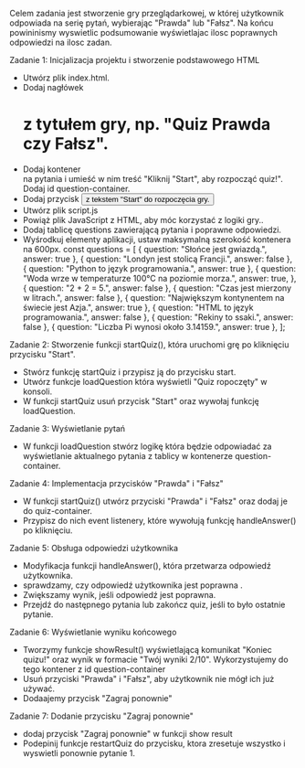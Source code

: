 Celem zadania jest stworzenie gry przeglądarkowej, w której użytkownik odpowiada na serię pytań, wybierając "Prawda" lub "Fałsz".
Na końcu powininismy wyswietlic podsumowanie wyświetlajac ilosc poprawnych odpowiedzi na ilosc zadan.

Zadanie 1: Inicjalizacja projektu i stworzenie podstawowego HTML

- Utwórz plik index.html.
- Dodaj nagłówek <h1> z tytułem gry, np. "Quiz Prawda czy Fałsz".
- Dodaj kontener <div> na pytania i umieść w nim treść "Kliknij "Start", aby rozpocząć quiz!". Dodaj id question-container.
- Dodaj przycisk <button> z tekstem "Start" do rozpoczęcia gry.
- Utwórz plik script.js
- Powiąż plik JavaScript z HTML, aby móc korzystać z logiki gry..
- Dodaj tablicę questions zawierającą pytania i poprawne odpowiedzi.
- Wyśrodkuj elementy aplikacji, ustaw maksymalną szerokość kontenera na 600px.
  const questions = [
  { question: "Słońce jest gwiazdą.", answer: true },
  { question: "Londyn jest stolicą Francji.", answer: false },
  { question: "Python to język programowania.", answer: true },
  {
  question: "Woda wrze w temperaturze 100°C na poziomie morza.",
  answer: true,
  },
  { question: "2 + 2 = 5.", answer: false },
  { question: "Czas jest mierzony w litrach.", answer: false },
  { question: "Największym kontynentem na świecie jest Azja.", answer: true },
  { question: "HTML to język programowania.", answer: false },
  { question: "Rekiny to ssaki.", answer: false },
  { question: "Liczba Pi wynosi około 3.14159.", answer: true },
  ];

Zadanie 2: Stworzenie funkcji startQuiz(), która uruchomi grę po kliknięciu przycisku "Start".

- Stwórz funkcję startQuiz i przypisz ją do przycisku start.
- Utwórz funkcje loadQuestion która wyświetli "Quiz ropoczęty" w konsoli.
- W funkcji startQuiz usuń przycisk "Start" oraz wywołaj funkcję loadQuestion.

Zadanie 3: Wyświetlanie pytań

- W funkcji loadQuestion stwórz logikę która będzie odpowiadać za wyświetlanie aktualnego pytania z tablicy w kontenerze question-container.

Zadanie 4: Implementacja przycisków "Prawda" i "Fałsz"

- W funkcji startQuiz() utwórz przyciski "Prawda" i "Fałsz" oraz dodaj je do quiz-container.
- Przypisz do nich event listenery, które wywołują funkcję handleAnswer() po kliknięciu.

Zadanie 5: Obsługa odpowiedzi użytkownika

- Modyfikacja funkcji handleAnswer(), która przetwarza odpowiedź użytkownika.
- sprawdzamy, czy odpowiedź użytkownika jest poprawna .
- Zwiększamy wynik, jeśli odpowiedź jest poprawna.
- Przejdź do następnego pytania lub zakończ quiz, jeśli to było ostatnie pytanie.

Zadanie 6: Wyświetlanie wyniku końcowego

- Tworzymy funkcje showResult() wyświetlającą komunikat "Koniec quizu!" oraz wynik w formacie "Twój wyniki 2/10". Wykorzystujemy do tego kontener z id question-container
- Usuń przyciski "Prawda" i "Fałsz", aby użytkownik nie mógł ich już używać.
- Dodaajemy przycisk "Zagraj ponownie"

Zadanie 7: Dodanie przycisku "Zagraj ponownie"

- dodaj przycisk "Zagraj ponownie" w funkcji show result
- Podepinij funkcje restartQuiz do przycisku, ktora zresetuje wszystko i wyswietli ponownie pytanie 1.
